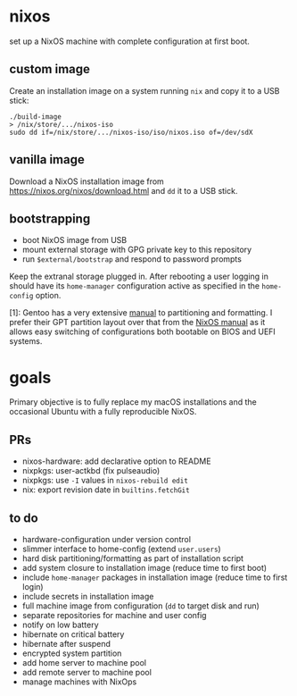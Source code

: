 # nixos

set up a NixOS machine with complete configuration at first boot.

## custom image

Create an installation image on a system running `nix` and copy it to a USB stick:

    ./build-image
    > /nix/store/.../nixos-iso
    sudo dd if=/nix/store/.../nixos-iso/iso/nixos.iso of=/dev/sdX

## vanilla image

Download a NixOS installation image from <https://nixos.org/nixos/download.html> and `dd` it to a USB stick.

## bootstrapping

- boot NixOS image from USB
- mount external storage with GPG private key to this repository
- run `$external/bootstrap` and respond to password prompts

Keep the extranal storage plugged in. After rebooting a user logging in should have its `home-manager` configuration active as specified in the `home-config` option.

[1]: Gentoo has a very extensive [manual](https://wiki.gentoo.org/wiki/Handbook:AMD64/Installation/Disks#Default:_Using_parted_to_partition_the_disk) to partitioning and formatting. I prefer their GPT partition layout over that from the [NixOS manual](https://nixos.org/nixos/manual/index.html#sec-installation-partitioning) as it allows easy switching of configurations both bootable on BIOS and UEFI systems.

# goals

Primary objective is to fully replace my macOS installations and the occasional Ubuntu with a fully reproducible NixOS.

## PRs

- nixos-hardware: add declarative option to README
- nixpkgs: user-actkbd (fix pulseaudio)
- nixpkgs: use `-I` values in `nixos-rebuild edit`
- nix: export revision date in `builtins.fetchGit`

## to do

- hardware-configuration under version control
- slimmer interface to home-config (extend `user.users`)
- hard disk partitioning/formatting as part of installation script
- add system closure to installation image (reduce time to first boot)
- include `home-manager` packages in installation image (reduce time to first login)
- include secrets in installation image
- full machine image from configuration (`dd` to target disk and run)
- separate repositories for machine and user config
- notify on low battery
- hibernate on critical battery
- hibernate after suspend
- encrypted system partition
- add home server to machine pool
- add remote server to machine pool
- manage machines with NixOps
